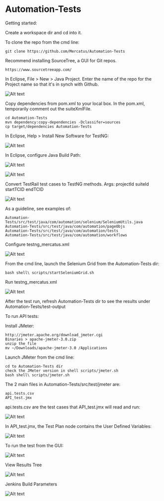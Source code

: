 # Automation-Tests

Getting started:

Create a workspace dir and cd into it.

To clone the repo from the cmd line: 

	git clone https://github.com/Mercatus/Automation-Tests
	
Recommend installing SourceTree, a GUI for Git repos.
	
	https://www.sourcetreeapp.com/	
	
In Eclipse, File > New > Java Project. Enter the name of the repo for the Project name so that it's in synch with Github.

![Alt text](readmeScreenshots/create_java_project.png?raw=true)

Copy dependencies from pom.xml to your local box. In the pom.xml, temporarily comment out the suiteXmlFile. 

	cd Automation-Tests
	mvn dependency:copy-dependencies -Dclassifer=sources
	cp target/dependencies Automation-Tests 

In Eclipse, Help > Install New Software for TestNG:

![Alt text](readmeScreenshots/install_testng.png?raw=true)

In Eclipse, configure Java Build Path:

![Alt text](readmeScreenshots/java_build_path_source.png?raw=true)

![Alt text](readmeScreenshots/libraries.png?raw=true)

Convert TestRail test cases to TestNG methods. Args: projectId suiteId startTCID endTCID

![Alt text](readmeScreenshots/get_test_cases.png?raw=true)

As a guideline, see examples of:

	Automation-Tests/src/test/java/com/automation/selenium/SeleniumUtils.java
	Automation-Tests/src/test/java/com/automation/pageObjs
	Automation-Tests/src/test/java/com/automation/tests
	Automation-Tests/src/test/java/com/automation/workflows

Configure testng_mercatus.xml

![Alt text](readmeScreenshots/config_testng.png?raw=true)

From the cmd line, launch the Selenium Grid from the Automation-Tests dir:

	bash shell\ scripts/startSeleniumGrid.sh

Run testng_mercatus.xml

![Alt text](readmeScreenshots/run_testng.png?raw=true)

After the test run, refresh Automation-Tests dir to see the results under Automation-Tests/test-output

To run API tests:

Install JMeter:

	http://jmeter.apache.org/download_jmeter.cgi
	Binaries > apache-jmeter-3.0.zip
	unzip the file
	mv ~/Downloads/apache-jmeter-3.0 /Applications
	
Launch JMeter from the cmd line:

	cd to Automation-Tests dir
	check the JMeter version in shell scripts/jmeter.sh
	bash shell\ scripts/jmeter.sh	
		 
The 2 main files in Automation-Tests/src/test/jmeter are:		 

	api.tests.csv
	API_test.jmx
	
api.tests.csv are the test cases that API_test.jmx will read and run:
	
![Alt text](readmeScreenshots/jmeter_csv.png?raw=true)
	
In API_test.jmx, the Test Plan node contains the User Defined Variables:
	
![Alt text](readmeScreenshots/jmeter_test_plan.png?raw=true)

To run the test from the GUI:
	
![Alt text](readmeScreenshots/jmeter_run.png?raw=true)		

View Results Tree
	
![Alt text](readmeScreenshots/view_results_tree.png?raw=true)		

Jenkins Build Parameters
	
![Alt text](readmeScreenshots/jenkins.png?raw=true)		

